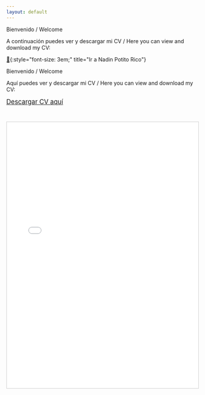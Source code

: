 ```yaml
---
layout: default
---
```


Bienvenido / Welcome

A continuación puedes ver y descargar mi CV / Here you can view and download my CV:

[💋](nadin-potito-rico/){:style="font-size: 3em;" title="Ir a Nadin Potito Rico"}

Bienvenido / Welcome

Aquí puedes ver y descargar mi CV / Here you can view and download my CV:

<a href="assets/CV%20Ricardo%20Rivera.pdf" target="_blank" class="btn btn-success" style="font-size:1.2em; margin-bottom:1em;">Descargar CV aquí</a>

<iframe src="assets/CV%20Ricardo%20Rivera.pdf" width="100%" height="700px" style="border:1px solid #ccc; margin-top:2em;"></iframe>
